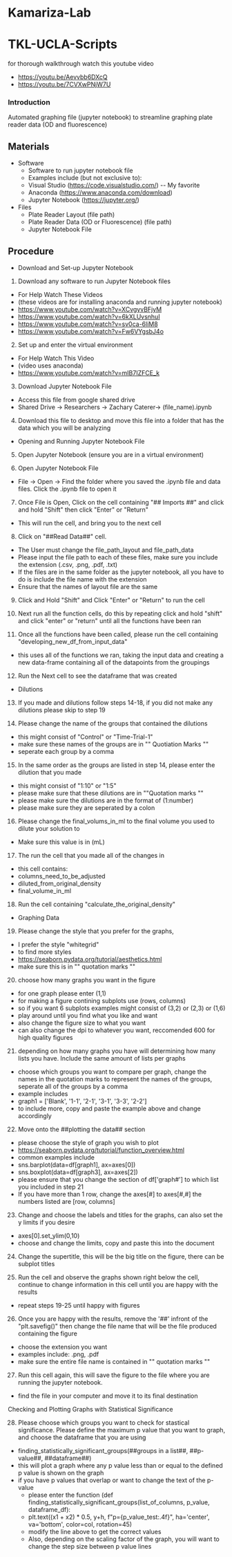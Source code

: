 # Kamariza-Lab
# TKL-UCLA-Scripts #

for thorough walkthrough watch this youtube video
- https://youtu.be/Aevvbb6DXcQ
- https://youtu.be/7CVXwPNjW7U
      
### **Introduction** ###

Automated graphing file (jupyter notebook) to streamline graphing plate reader data (OD and fluorescence)

## **Materials**

- Software
    - Software to run jupyter notebook file
    - Examples include (but not exclusive to):
    - Visual Studio (https://code.visualstudio.com/) -- My favorite
    - Anaconda (https://www.anaconda.com/download)
    - Jupyter Notebook (https://jupyter.org/)
- Files
    - Plate Reader Layout (file path)
    - Plate Reader Data (OD or Fluorescence) (file path)
    - Jupyter Notebook File

## **Procedure**

- Download and Set-up Jupyter Notebook

1. Download any software to run Jupyter Notebook files

- For Help Watch These Videos
- (these videos are for installing anaconda and running jupyter notebook)
- https://www.youtube.com/watch?v=XCvgyvBFjyM
- https://www.youtube.com/watch?v=6kXLUvsnhuI
- https://www.youtube.com/watch?v=sv0ca-6liM8
- https://www.youtube.com/watch?v=Fw6VYgsbJ4o

2. Set up and enter the virtual environment

- For Help Watch This Video
- (video uses anaconda)
- https://www.youtube.com/watch?v=mIB7IZFCE_k

3. Download Jupyter Notebook File

- Access this file from google shared drive
- Shared Drive -> Researchers -> Zachary Caterer-> (file_name).ipynb

4. Download this file to desktop and move this file into a folder that has the data which you will be analyzing

- Opening and Running Jupyter Notebook File

5. Open Jupyter Notebook (ensure you are in a virtual environment)

6. Open Jupyter Notebook File

- File -> Open -> Find the folder where you saved the .ipynb file and data files. Click the .ipynb file to open it

7. Once File is Open, Click on the cell containing "## Imports ##" and click and hold "Shift" then click "Enter" or "Return"

- This will run the cell, and bring you to the next cell

8. Click on "##Read Data##" cell.

- The User must change the file_path_layout and file_path_data
- Please input the file path to each of these files, make sure you include the extension (.csv, .png, .pdf, .txt)
- If the files are in the same folder as the jupyter notebook, all you have to do is include the file name with the extension
- Ensure that the names of layout file are the same

9. Click and Hold "Shift" and Click "Enter" or "Return" to run the cell

10. Next run all the function cells, do this by repeating click and hold "shift" and click "enter" or "return" until all the functions have been ran

11. Once all the functions have been called, please run the cell containing "developing_new_df_from_input_data"

- this uses all of the functions we ran, taking the input data and creating a new data-frame containing all of the datapoints from the groupings

12. Run the Next cell to see the dataframe that was created

- Dilutions

13. If you made and dilutions follow steps 14-18, if you did not make any dilutions please skip to step 19

14. Please change the name of the groups that contained the dilutions

- this might consist of "Control" or "Time-Trial-1"
- make sure these names of the groups are in "" Quotiation Marks ""
- seperate each group by a comma

15. In the same order as the groups are listed in step 14, please enter the dilution that you made

- this might consist of "1:10" or "1:5"
- please make sure that these dilutions are in ""Quotation marks ""
- please make sure the dilutions are in the format of (1:number)
- please make sure they are seperated by a colon

16. Please change the final_volums_in_ml to the final volume you used to dilute your solution to

- Make sure this value is in (mL)

17. The run the cell that you made all of the changes in

- this cell contains:
- columns_need_to_be_adjusted
- diluted_from_original_density
- final_volume_in_ml

18. Run the cell containing "calculate_the_original_density"

- Graphing Data

19. Please change the style that you prefer for the graphs,

- I prefer the style "whitegrid"
- to find more styles
- https://seaborn.pydata.org/tutorial/aesthetics.html
- make sure this is in "" quotation marks ""

20. choose how many graphs you want in the figure

- for one graph please enter (1,1)
- for making a figure contining subplots use (rows, columns)
- so if you want 6 subplots examples might consist of (3,2) or (2,3) or (1,6)
- play around until you find what you like and want
- also change the figure size to what you want
- can also change the dpi to whatever you want, reccomended 600 for high quality figures

21. depending on how many graphs you have will determining how many lists you have. Include the same amount of lists per graphs

- choose which groups you want to compare per graph, change the names in the quotation marks to represent the names of the groups, seperate all of the groups by a comma
- example includes
- graph1 = ['Blank', '1-1', '2-1', '3-1', '3-3', '2-2']
- to include more, copy and paste the example above and change accordingly

22. Move onto the ##plotting the data## section

- please choose the style of graph you wish to plot
- https://seaborn.pydata.org/tutorial/function_overview.html
- common examples include
- sns.barplot(data=df[graph1], ax=axes[0])
- sns.boxplot(data=df[graph3], ax=axes[2])
- please ensure that you change the section of df['graph#'] to which list you included in step 21
- If you have more than 1 row, change the axes[#] to axes[#,#] the numbers listed are [row, columns]

23. Change and choose the labels and titles for the graphs, can also set the y limits if you desire

- axes[0].set_ylim(0,10)
- choose and change the limits, copy and paste this into the document

24. Change the supertitle, this will be the big title on the figure, there can be subplot titles

25. Run the cell and observe the graphs shown right below the cell, continue to change information in this cell until you are happy with the results

- repeat steps 19-25 until happy with figures

26. Once you are happy with the results, remove the '##' infront of the "plt.savefig()" then change the file name that will be the file produced containing the figure

- choose the extension you want
- examples include: .png, .pdf
- make sure the entire file name is contained in "" quotation marks ""

27. Run this cell again, this will save the figure to the file where you are running the jupyter notebook.

- find the file in your computer and move it to its final destination

Checking and Plotting Graphs with Statistical Significance

28. Please choose which groups you want to check for stastical significance. Please define the maximum p value that you want to graph, and choose the dataframe that you are using

- finding_statistically_significant_groups(##groups in a list##, ##p-value##, ##dataframe##)
- this will plot a graph where any p value less than or equal to the defined p value is shown on the graph
- if you have p values that overlap or want to change the text of the p-value
    * please enter the function (def finding_statistically_significant_groups(list_of_columns, p_value, dataframe_df):
    * plt.text((x1 + x2) * 0.5, y+h, f"p={p_value_test:.4f}", ha='center', va='bottom', color=col, rotation=45)
    * modify the line above to get the correct values
    * Also, depending on the scaling factor of the graph, you will want to change the step size between p value lines



